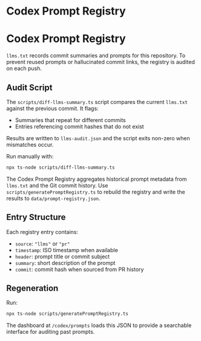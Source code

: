 # Codex Prompt Registry
# Codex Prompt Registry

`llms.txt` records commit summaries and prompts for this repository. To prevent reused prompts or hallucinated commit links, the registry is audited on each push.

## Audit Script

The `scripts/diff-llms-summary.ts` script compares the current `llms.txt` against the previous commit. It flags:

- Summaries that repeat for different commits
- Entries referencing commit hashes that do not exist

Results are written to `llms-audit.json` and the script exits non-zero when mismatches occur.

Run manually with:

```bash
npx ts-node scripts/diff-llms-summary.ts
```

The Codex Prompt Registry aggregates historical prompt metadata from `llms.txt` and the Git commit history. Use `scripts/generatePromptRegistry.ts` to rebuild the registry and write the results to `data/prompt-registry.json`.

## Entry Structure
Each registry entry contains:

- `source`: `"llms"` or `"pr"`
- `timestamp`: ISO timestamp when available
- `header`: prompt title or commit subject
- `summary`: short description of the prompt
- `commit`: commit hash when sourced from PR history

## Regeneration
Run:

```bash
npx ts-node scripts/generatePromptRegistry.ts
```

The dashboard at `/codex/prompts` loads this JSON to provide a searchable interface for auditing past prompts.

